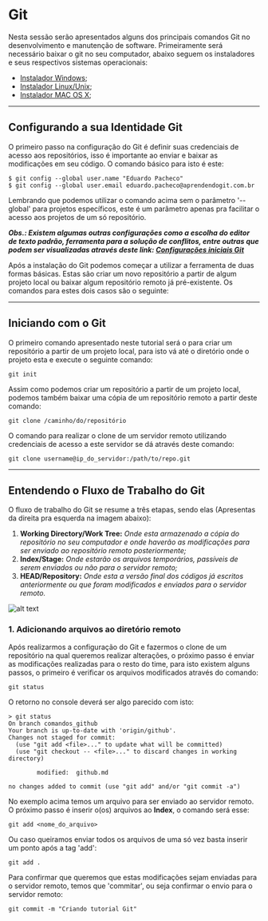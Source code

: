 # Git

Nesta sessão serão apresentados alguns dos principais comandos Git no desenvolvimento e manutenção de software. Primeiramente será necessário baixar o git no seu computador, abaixo seguem os instaladores e seus respectivos sistemas operacionais:

* [Instalador Windows](https://git-scm.com/download/win);
* [Instalador Linux/Unix](https://git-scm.com/download/linux);
* [Instalador MAC OS X](https://git-scm.com/download/mac);

---
## Configurando a sua Identidade Git

O primeiro passo na configuração do Git é definir suas credenciais de acesso aos repositórios, isso é importante ao enviar e baixar as modificações em seu código. O comando básico para isto é este:

```
$ git config --global user.name "Eduardo Pacheco"
$ git config --global user.email eduardo.pacheco@aprendendogit.com.br
```
Lembrando que podemos utilizar o comando acima sem o parâmetro '--global' para projetos específicos, este é um parâmetro apenas pra facilitar o acesso aos projetos de um só repositório.

**_Obs.: Existem algumas outras configurações como a escolha do editor de texto padrão, ferramenta para a solução de conflitos, entre outras que podem ser visualizadas através deste link: [Configurações iniciais Git](https://git-scm.com/book/pt-br/v1/Primeiros-passos-Configura%C3%A7%C3%A3o-Inicial-do-Git)_**

Após a instalação do Git podemos começar a utilizar a ferramenta de duas formas básicas. Estas são criar um novo repositório a partir de algum projeto local ou baixar algum repositório remoto já pré-existente. Os comandos para estes dois casos são o seguinte:

---
## Iniciando com o Git

O primeiro comando apresentado neste tutorial será o para criar um repositório a partir de um projeto local, para isto vá até o diretório onde o projeto esta e execute o seguinte comando:

```
git init
```
Assim como podemos criar um repositório a partir de um projeto local, podemos também baixar uma cópia de um repositório remoto a partir deste comando:
```
git clone /caminho/do/repositório
```
O comando para realizar o clone de um servidor remoto utilizando credenciais de acesso a este servidor se dá através deste comando:
```
git clone username@ip_do_servidor:/path/to/repo.git
```
---
## Entendendo o Fluxo de Trabalho do Git

O fluxo de trabalho do Git se resume a três etapas, sendo elas (Apresentas da direita pra esquerda na imagem abaixo):

1. **Working Directory/Work Tree:** _Onde esta armazenado a cópia do repositório no seu computador e onde haverão as modificações para ser enviado ao repositório remoto posteriormente;_
2. **Index/Stage:** _Onde estarão os arquivos temporários, passíveis de serem enviados ou não para o servidor remoto;_
2. **HEAD/Repository:** _Onde esta a versão final dos códigos já escritos anteriormente ou que foram modificados e enviados para o servidor remoto._

![alt text](https://backlog.com/git-tutorial/en/img/post/intro/capture_intro1_4_1.png)

### 1. Adicionando arquivos ao diretório remoto

Após realizarmos a configuração do Git e fazermos o clone de um repositório na qual queremos realizar alterações, o próximo passo é enviar as modificações realizadas para o resto do time, para isto existem alguns passos, o primeiro é verificar os arquivos modificados através do comando:

```
git status
```
O retorno no console deverá ser algo parecido com isto:

```shell
> git status
On branch comandos_github
Your branch is up-to-date with 'origin/github'.
Changes not staged for commit:
  (use "git add <file>..." to update what will be committed)
  (use "git checkout -- <file>..." to discard changes in working directory)

        modified:  github.md

no changes added to commit (use "git add" and/or "git commit -a")
```
No exemplo acima temos um arquivo para ser enviado ao servidor remoto. O próximo passo é inserir o(os) arquivos ao **Index**, o comando será esse:

```
git add <nome_do_arquivo>
```
Ou caso queiramos enviar todos os arquivos de uma só vez basta inserir um ponto após a tag 'add':
```
git add .
```

Para confirmar que queremos que estas modificações sejam enviadas para o servidor remoto, temos que 'commitar', ou seja confirmar o envio para o servidor remoto:

```
git commit -m "Criando tutorial Git"
```
